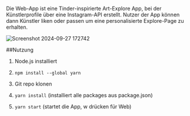 Die Web-App ist eine Tinder-inspirierte Art-Explore App, bei der Künstlerprofile über eine Instagram-API erstellt.
Nutzer der App können dann Künstler liken oder passen um eine personalisierte Explore-Page zu erhalten.

![Screenshot 2024-09-27 172742](https://github.com/user-attachments/assets/bc95458e-7c8c-4080-bdf2-043de4022b9b)

##Nutzung

1. Node.js installiert

2. `npm install --global yarn`

3. Git repo klonen

4. `yarn install` (installiert alle packages aus package.json)

5. `yarn start` (startet die App, w drücken für Web)
